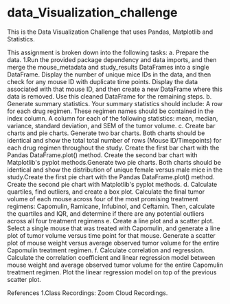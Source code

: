 # data_Visualization_challenge

This is the Data Visualization Challenge that uses Pandas, Matplotlib and Statistics.

This assignment is broken down into the following tasks:
    a. Prepare the data.
        1.Run the provided package dependency and data imports, and then merge the mouse_metadata and study_results DataFrames into a single DataFrame. Display the number of unique mice IDs in the data, and then check for any mouse ID with duplicate time points. Display the data associated with that mouse ID, and then create a new DataFrame where this data is removed. Use this cleaned DataFrame for the remaining steps.
    b. Generate summary statistics.
        Your summary statistics should include: A row for each drug regimen. These regimen names should be contained in the index column. A column for each of the following statistics: mean, median, variance, standard deviation, and SEM of the tumor volume.
    c. Create bar charts and pie charts.
        Generate two bar charts. Both charts should be identical and show the total total number of rows (Mouse ID/Timepoints) for each drug regimen throughout the study. Create the first bar chart with the Pandas DataFrame.plot() method. Create the second bar chart with Matplotlib's pyplot methods.Generate two pie charts. Both charts should be identical and show the distribution of unique female versus male mice in the study.Create the first pie chart with the Pandas DataFrame.plot() method. Create the second pie chart with Matplotlib's pyplot methods.
    d. Calculate quartiles, find outliers, and create a box plot.
        Calculate the final tumor volume of each mouse across four of the most promising treatment regimens: Capomulin, Ramicane, Infubinol, and Ceftamin. Then, calculate the quartiles and IQR, and determine if there are any potential outliers across all four treatment regimens
    e. Create a line plot and a scatter plot.
        Select a single mouse that was treated with Capomulin, and generate a line plot of tumor volume versus time point for that mouse. Generate a scatter plot of mouse weight versus average observed tumor volume for the entire Capomulin treatment regimen.
    f. Calculate correlation and regression.
        Calculate the correlation coefficient and linear regression model between mouse weight and average observed tumor volume for the entire Capomulin treatment regimen. Plot the linear regression model on top of the previous scatter plot.

   References
   1.Class Recordings: Zoom Cloud Recordings.
